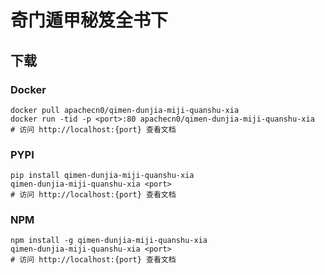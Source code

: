 # 奇门遁甲秘笈全书下

## 下载

### Docker

```
docker pull apachecn0/qimen-dunjia-miji-quanshu-xia
docker run -tid -p <port>:80 apachecn0/qimen-dunjia-miji-quanshu-xia
# 访问 http://localhost:{port} 查看文档
```

### PYPI

```
pip install qimen-dunjia-miji-quanshu-xia
qimen-dunjia-miji-quanshu-xia <port>
# 访问 http://localhost:{port} 查看文档
```

### NPM

```
npm install -g qimen-dunjia-miji-quanshu-xia
qimen-dunjia-miji-quanshu-xia <port>
# 访问 http://localhost:{port} 查看文档
```
